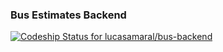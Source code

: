 ### Bus Estimates Backend

[ ![Codeship Status for lucasamaral/bus-backend](https://www.codeship.io/projects/ff895470-0b8d-0132-9507-2a92b90dcbd5/status)](https://www.codeship.io/projects/32019)
